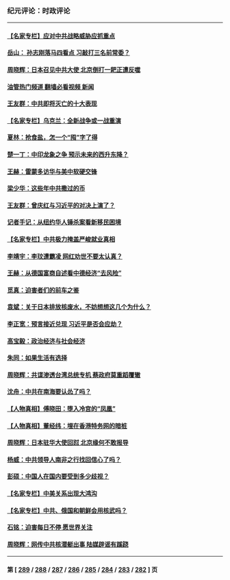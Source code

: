 ### 纪元评论：时政评论
---
#### [【名家专栏】应对中共战略威胁应抓重点](../../pages/nsc1025/n14061645.md?08310330) 
#### [岳山： 孙志刚落马四看点 习敲打三名前常委？](../../pages/nsc1025/n14063653.md?08310330) 
#### [周晓辉：日本召见中共大使 北京倒打一耙正遭反噬](../../pages/nsc1025/n14064067.md?08310330) 
#### [油管热门频道 翻墙必看视频 新闻](ok?08310330)
#### [王友群：中共即将灭亡的十大表现](../../pages/nsc1025/n14063629.md?08310330) 
#### [【名家专栏】乌克兰：全新战争或一战重演](../../pages/nsc1025/n14059639.md?08310330) 
#### [夏林：抢食盐，怎一个“囤”字了得](../../pages/nsc1025/n14063438.md?08310330) 
#### [楚一丁：中印龙象之争 预示未来的西升东降？](../../pages/nsc1025/n14063457.md?08310330) 
#### [王赫：雷蒙多访华与美中软硬交锋](../../pages/nsc1025/n14063124.md?08310330) 
#### [梁少华：这些年中共撒过的币](../../pages/nsc1025/n14062966.md?08310330) 
#### [王友群：曾庆红与习近平的对决上演了？](../../pages/nsc1025/n14062941.md?08310330) 
#### [记者手记：从纽约华人锤杀案看新移民困境](../../pages/nsc1025/n14062366.md?08310330) 
#### [【名家专栏】中共极力掩盖严峻就业真相](../../pages/nsc1025/n14062018.md?08310330) 
#### [李靖宇：李玟遭霸凌 网红劝世不要太认真？](../../pages/nsc1025/n14062775.md?08310330) 
#### [王赫：从德国富商自述看中德经济“去风险”](../../pages/nsc1025/n14062412.md?08310330) 
#### [觅真：迫害者们的前车之鉴](../../pages/nsc1025/n14062497.md?08310330) 
#### [袁斌：关于日本排放核废水，不妨想想这几个为什么？](../../pages/nsc1025/n14062464.md?08310330) 
#### [李正宽：预言接近兑现 习近平是否会应劫？](../../pages/nsc1025/n14061898.md?08310330) 
#### [高宝毅：政治经济与社会经济](../../pages/nsc1025/n14062322.md?08310330) 
#### [朱同：如果生活有选择](../../pages/nsc1025/n14062307.md?08310330) 
#### [周晓辉：共谍渗透台湾总统专机 蔡政府莫重蹈覆辙](../../pages/nsc1025/n14062274.md?08310330) 
#### [沈舟：中共在南海要认怂了吗？](../../pages/nsc1025/n14062049.md?08310330) 
#### [【人物真相】傅晓田：堕入冷宫的“凤凰”](../../pages/nsc1025/n14061730.md?08310330) 
#### [【人物真相】董经纬：埋在香港特务网的暗桩](../../pages/nsc1025/n14061725.md?08310330) 
#### [周晓辉：日本驻华大使回怼 北京缘何不敢报导](../../pages/nsc1025/n14061554.md?08310330) 
#### [杨威：中共领导人南非之行找回信心了吗？](../../pages/nsc1025/n14061415.md?08310330) 
#### [彭硕：中国人在国内要受到多少歧视？](../../pages/nsc1025/n14061390.md?08310330) 
#### [【名家专栏】中美关系出现大鸿沟](../../pages/nsc1025/n14061169.md?08310330) 
#### [【名家专栏】中共、俄国和朝鲜会用核武吗？](../../pages/nsc1025/n14059649.md?08310330) 
#### [石铭：迫害每日不停 愿世界关注](../../pages/nsc1025/n14061020.md?08310330) 
#### [周晓辉：网传中共核潜艇出事 陆媒辟谣有蹊跷](../../pages/nsc1025/n14061006.md?08310330) 

---
#### 第 [ [289](./289.md?08310330) / [288](./288.md?08310330) / [287](./287.md?08310330) / [286](./286.md?08310330) / [285](./285.md?08310330) / [284](./284.md?08310330) / [283](./283.md?08310330) / [282](./282.md?08310330) ] 页
